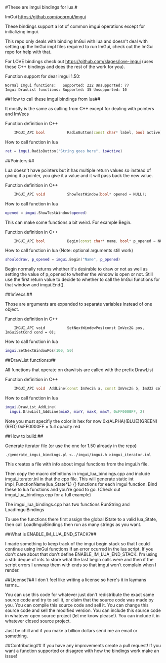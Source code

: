 #These are imgui bindings for lua.#

ImGui https://github.com/ocornut/imgui

These bindings support a lot of common imgui operations except for initializing imgui. 

This repo only deals with binding ImGui with lua and doesn't deal with setting up the ImGui impl files required to run ImGui, check out the ImGui repo for help with that. 

For LOVE bindings check out https://github.com/slages/love-imgui (uses these C++ bindings and does the rest of the work for you).

Function support for dear imgui 1.50:

    Normal Imgui functions:   Supported: 222 Unsupported: 77
    Imgui DrawList functions: Supported: 35 Unsupported: 10

##How to call these imgui bindings from lua##

It mostly is the same as calling from C++ except for dealing with pointers and ImVecs

Function definition in C++
```c++
    IMGUI_API bool          RadioButton(const char* label, bool active);
```
How to call function in lua

```lua
ret = imgui.RadioButton("String goes here", isActive)
```

##Pointers:##

Lua doesn't have pointers but it has multiple return values
so instead of giving it a pointer, you give it a value and it will pass
back the new value.

Function definition in C++
```c++
    IMGUI_API void          ShowTestWindow(bool* opened = NULL);
```
How to call function in lua
```lua
opened = imgui.ShowTestWindow(opened)
```
This can make some functions a bit weird. For example Begin.

Function definition in C++
```c++
    IMGUI_API bool          Begin(const char* name, bool* p_opened = NULL, ImGuiWindowFlags flags = 0);
```

How to call function in lua (Note: optional arguments still work)
```lua
shoulddraw, p_opened = imgui.Begin("Name", p_opened)
```


Begin normally returns whether it's desirable to draw or not as well as setting the value
of p_opened to whether the window is open or not. Still use the first return value to decide to whether to call the ImGui functions for that window and imgui.End().


##ImVecs:##

Those are arguments are expanded to separate variables instead of one object.

Function definition in C++
```c+++
    IMGUI_API void          SetNextWindowPos(const ImVec2& pos, ImGuiSetCond cond = 0);
```

How to call function in lua
```lua
imgui.SetNextWindowPos(100, 50)
```

##DrawList functions:##

All functions that operate on drawlists are called with the prefix DrawList

Function definition in C++
```c++
    IMGUI_API void  AddLine(const ImVec2& a, const ImVec2& b, ImU32 col, float thickness = 1.0f);
```

How to call function in lua
```lua
imgui.DrawList_AddLine(
  imgui.DrawList_AddLine(minX, minY, maxX, maxY, 0xFF0000FF, 2)
```
Note you must specifiy the color in hex for now
0x(ALPHA)(BLUE)(GREEN)(RED)
0xFF0000FF = full opacity red

##How to build:##

Generate iterator file (or use the one for 1.50 already in the repo)
```
./generate_imgui_bindings.pl <../imgui/imgui.h >imgui_iterator.inl
```

This creates a file with info about imgui functions from the imgui.h file.

Then copy the macro definitions in imgui_lua_bindings.cpp and include imgui_iterator.inl in that the cpp file. This will generate static int impl_FunctionName(lua_State*L) {} functions for each imgui function. Bind these to lua functions and you're good to go. (Check out imgui_lua_bindings.cpp for a full example)

The imgui_lua_bindings.cpp has two functions RunString and LoadImguiBindings

To use the functions there first assign the global lState to a valid lua_State, then call LoadImguiBindings then run as many strings as you want.

##What is ENABLE_IM_LUA_END_STACK?##

I made something to keep track of the imgui begin stack so that I could continue using
imGui functions if an error ocurred in the lua script. If you don't care about that
don't define ENABLE_IM_LUA_END_STACK. I'm using a std::deque of ints to store what the last
begin calls were and then if the script errors I unwrap them with ends so that imgui won't
complain when I render.

##License?##
I don't feel like writing a license so here's it in laymans terms...

You can use this code for whatever just don't redistribute the exact same source code and try to sell it, or claim that the source code was made by you.
You can compile this source code and sell it. You can change this source code and sell the modified version.
You can include this source code in whatever open source project (let me know please!). You can include it in whatever closed source project.

Just be chill and if you make a billion dollars send me an email or something.

##Contributing##
If you have any improvements create a pull request! If you want a function supported or disagree with how the bindings work make an issue!
